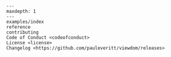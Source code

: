 ```{include} ../README.md
```

```{toctree}
---
maxdepth: 1
---
examples/index
reference
contributing
Code of Conduct <codeofconduct>
License <license>
Changelog <https://github.com/pauleveritt/viewdom/releases>
```
